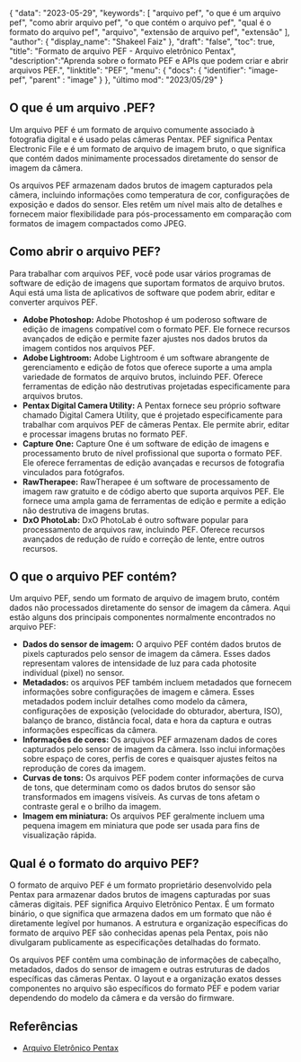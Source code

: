 {
"data": "2023-05-29",
  "keywords": [
"arquivo pef",
"o que é um arquivo pef",
"como abrir arquivo pef",
"o que contém o arquivo pef",
"qual é o formato do arquivo pef",
"arquivo",
"extensão de arquivo pef",
"extensão"
],
  "author": {
"display_name": "Shakeel Faiz"
},
"draft": "false",
"toc": true,
"title": "Formato de arquivo PEF - Arquivo eletrônico Pentax",
  "description":"Aprenda sobre o formato PEF e APIs que podem criar e abrir arquivos PEF.",
"linktitle": "PEF",
  "menu": {
    "docs": {
      "identifier": "image-pef",
"parent" : "image"
}
},
"último mod": "2023/05/29"
}

## O que é um arquivo .PEF?

Um arquivo PEF é um formato de arquivo comumente associado à fotografia digital e é usado pelas câmeras Pentax. PEF significa Pentax Electronic File e é um formato de arquivo de imagem bruto, o que significa que contém dados minimamente processados diretamente do sensor de imagem da câmera.

Os arquivos PEF armazenam dados brutos de imagem capturados pela câmera, incluindo informações como temperatura de cor, configurações de exposição e dados do sensor. Eles retêm um nível mais alto de detalhes e fornecem maior flexibilidade para pós-processamento em comparação com formatos de imagem compactados como JPEG.

## Como abrir o arquivo PEF?

Para trabalhar com arquivos PEF, você pode usar vários programas de software de edição de imagens que suportam formatos de arquivo brutos. Aqui está uma lista de aplicativos de software que podem abrir, editar e converter arquivos PEF.

- **Adobe Photoshop:** Adobe Photoshop é um poderoso software de edição de imagens compatível com o formato PEF. Ele fornece recursos avançados de edição e permite fazer ajustes nos dados brutos da imagem contidos nos arquivos PEF.
- **Adobe Lightroom:** Adobe Lightroom é um software abrangente de gerenciamento e edição de fotos que oferece suporte a uma ampla variedade de formatos de arquivo brutos, incluindo PEF. Oferece ferramentas de edição não destrutivas projetadas especificamente para arquivos brutos.
- **Pentax Digital Camera Utility:** A Pentax fornece seu próprio software chamado Digital Camera Utility, que é projetado especificamente para trabalhar com arquivos PEF de câmeras Pentax. Ele permite abrir, editar e processar imagens brutas no formato PEF.
- **Capture One:** Capture One é um software de edição de imagens e processamento bruto de nível profissional que suporta o formato PEF. Ele oferece ferramentas de edição avançadas e recursos de fotografia vinculados para fotógrafos.
- **RawTherapee:** RawTherapee é um software de processamento de imagem raw gratuito e de código aberto que suporta arquivos PEF. Ele fornece uma ampla gama de ferramentas de edição e permite a edição não destrutiva de imagens brutas.
- **DxO PhotoLab:** DxO PhotoLab é outro software popular para processamento de arquivos raw, incluindo PEF. Oferece recursos avançados de redução de ruído e correção de lente, entre outros recursos.

## O que o arquivo PEF contém?

Um arquivo PEF, sendo um formato de arquivo de imagem bruto, contém dados não processados diretamente do sensor de imagem da câmera. Aqui estão alguns dos principais componentes normalmente encontrados no arquivo PEF:

- **Dados do sensor de imagem:** O arquivo PEF contém dados brutos de pixels capturados pelo sensor de imagem da câmera. Esses dados representam valores de intensidade de luz para cada photosite individual (pixel) no sensor.
- **Metadados:** os arquivos PEF também incluem metadados que fornecem informações sobre configurações de imagem e câmera. Esses metadados podem incluir detalhes como modelo da câmera, configurações de exposição (velocidade do obturador, abertura, ISO), balanço de branco, distância focal, data e hora da captura e outras informações específicas da câmera.
- **Informações de cores:** Os arquivos PEF armazenam dados de cores capturados pelo sensor de imagem da câmera. Isso inclui informações sobre espaço de cores, perfis de cores e quaisquer ajustes feitos na reprodução de cores da imagem.
- **Curvas de tons:** Os arquivos PEF podem conter informações de curva de tons, que determinam como os dados brutos do sensor são transformados em imagens visíveis. As curvas de tons afetam o contraste geral e o brilho da imagem.
- **Imagem em miniatura:** Os arquivos PEF geralmente incluem uma pequena imagem em miniatura que pode ser usada para fins de visualização rápida.

## Qual é o formato do arquivo PEF?

O formato de arquivo PEF é um formato proprietário desenvolvido pela Pentax para armazenar dados brutos de imagens capturadas por suas câmeras digitais. PEF significa Arquivo Eletrônico Pentax. É um formato binário, o que significa que armazena dados em um formato que não é diretamente legível por humanos. A estrutura e organização específicas do formato de arquivo PEF são conhecidas apenas pela Pentax, pois não divulgaram publicamente as especificações detalhadas do formato.

Os arquivos PEF contêm uma combinação de informações de cabeçalho, metadados, dados do sensor de imagem e outras estruturas de dados específicas das câmeras Pentax. O layout e a organização exatos desses componentes no arquivo são específicos do formato PEF e podem variar dependendo do modelo da câmera e da versão do firmware.

## Referências
* [Arquivo Eletrônico Pentax](https://www.wikidata.org/wiki/Q3964876)

